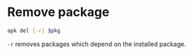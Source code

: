 # Remove package
``` sh
apk del [-r] $pkg
```
`-r` removes packages which depend on the installed package.

